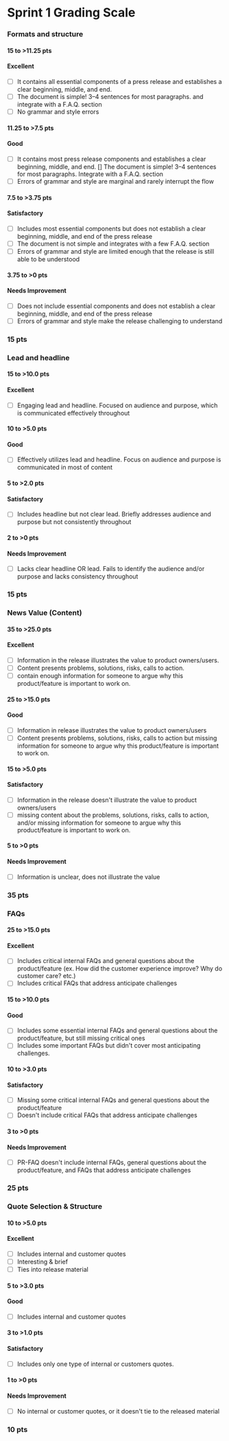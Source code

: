 # Sprint 1 Grading Scale
### Formats and structure

#### 15 to >11.25 pts 
#### Excellent
- [ ] It contains all essential components of a press release and establishes a clear beginning, middle, and end. 
- [ ] The document is simple! 3–4 sentences for most paragraphs. and integrate with a F.A.Q. section 
- [ ] No grammar and style errors

#### 11.25 to >7.5 pts 
#### Good 
- [ ] It contains most press release components and establishes a clear beginning, middle, and end. [] The document is simple! 3–4 sentences for most paragraphs. Integrate with a F.A.Q. section 
- [ ] Errors of grammar and style are marginal and rarely interrupt the flow

#### 7.5 to >3.75 pts 
#### Satisfactory 
- [ ] Includes most essential components but does not establish a clear beginning, middle, and end of the press release 
- [ ] The document is not simple and integrates with a few F.A.Q. section 
- [ ] Errors of grammar and style are limited enough that the release is still able to be understood

#### 3.75 to >0 pts 
#### Needs Improvement 
- [ ] Does not include essential components and does not establish a clear beginning, middle, and end of the press release 
- [ ] Errors of grammar and style make the release challenging to understand

### 15 pts

### Lead and headline

#### 15 to >10.0 pts 
#### Excellent 
- [ ] Engaging lead and headline. Focused on audience and purpose, which is communicated effectively throughout

#### 10 to >5.0 pts 
#### Good 
- [ ] Effectively utilizes lead and headline. Focus on audience and purpose is communicated in most of content

#### 5 to >2.0 pts 
#### Satisfactory
- [ ] Includes headline but not clear lead. Briefly addresses audience and purpose but not consistently throughout

#### 2 to >0 pts 
#### Needs Improvement 
- [ ] Lacks clear headline OR lead. Fails to identify the audience and/or purpose and lacks consistency throughout

### 15 pts

### News Value (Content)

#### 35 to >25.0 pts 
#### Excellent 
- [ ] Information in the release illustrates the value to product owners/users. 
- [ ] Content presents problems, solutions, risks, calls to action. 
- [ ] contain enough information for someone to argue why this product/feature is important to work on.

#### 25 to >15.0 pts 
#### Good 
- [ ] Information in release illustrates the value to product owners/users 
- [ ] Content presents problems, solutions, risks, calls to action but missing information for someone to argue why this product/feature is important to work on.

#### 15 to >5.0 pts 
#### Satisfactory 
- [ ] Information in the release doesn't illustrate the value to product owners/users 
- [ ] missing content about the problems, solutions, risks, calls to action, and/or missing information for someone to argue why this product/feature is important to work on.

#### 5 to >0 pts 
#### Needs Improvement 
- [ ] Information is unclear, does not illustrate the value

### 35 pts

### FAQs

#### 25 to >15.0 pts 
#### Excellent 
- [ ] Includes critical internal FAQs and general questions about the product/feature (ex. How did the customer experience improve? Why do customer care? etc.) 
- [ ] Includes critical FAQs that address anticipate challenges

#### 15 to >10.0 pts 
#### Good 
- [ ] Includes some essential internal FAQs and general questions about the product/feature, but still missing critical ones 
- [ ] Includes some important FAQs but didn't cover most anticipating challenges.

#### 10 to >3.0 pts 
#### Satisfactory 
- [ ] Missing some critical internal FAQs and general questions about the product/feature 
- [ ] Doesn't include critical FAQs that address anticipate challenges

#### 3 to >0 pts 
#### Needs Improvement 
- [ ] PR-FAQ doesn't include internal FAQs, general questions about the product/feature, and FAQs that address anticipate challenges

### 25 pts

### Quote Selection & Structure

#### 10 to >5.0 pts 
#### Excellent 
- [ ] Includes internal and customer quotes 
- [ ] Interesting & brief 
- [ ] Ties into release material

#### 5 to >3.0 pts 
#### Good 
- [ ] Includes internal and customer quotes

#### 3 to >1.0 pts 
#### Satisfactory 
- [ ] Includes only one type of internal or customers quotes.

#### 1 to >0 pts 
#### Needs Improvement 
- [ ] No internal or customer quotes, or it doesn't tie to the released material

### 10 pts